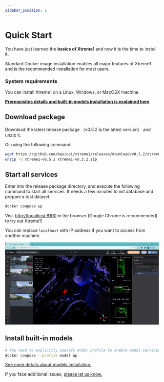 ```yaml
---
sidebar_position: 1
---
```


# Quick Start

You have just learned the **basics of Xtreme1** and now it is the time to install it.

Standard Docker image installation enables all major features of Xtreme1 and is the recommended installation for most users.

### System requirements

You can install Xtreme1 on a Linux, Windows, or MacOSX machine.

**[Prerequisites details and built-in models installation is explained here](./Docker-image)**


## Download package

Download the latest release package （v0.5.2 is the latest version） and unzip it. 

Or using the following command:

```bash
wget https://github.com/basicai/xtreme1/releases/download/v0.5.2/xtreme1-v0.5.2.zip
unzip -d xtreme1-v0.5.2 xtreme1-v0.5.2.zip
```

## Start all services

Enter into the release package directory, and execute the following command to start all services. It needs a few minutes to init database and prepare a test dataset.

```bash
docker compose up
```

Visit [http://localhost:8190](http://localhost:8190) in the browser (Google Chrome is recommended) to try out Xtreme1!

You can replace `localhost` with IP address if you want to access from another machine.

![Interface](./img/interface.png)


## Install built-in models

```bash
# You need to explicitly specify model profile to enable model services.
docker compose --profile model up
```

[See more details about models installation.](./Docker-image)

If you face additional issues, [please let us know.](https://github.com/basicai/xtreme1/issues)